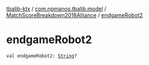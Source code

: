 [tbalib-ktx](../../index.md) / [com.npmanos.tbalib.model](../index.md) / [MatchScoreBreakdown2018Alliance](index.md) / [endgameRobot2](./endgame-robot2.md)

# endgameRobot2

`val endgameRobot2: `[`String`](https://kotlinlang.org/api/latest/jvm/stdlib/kotlin/-string/index.html)`?`